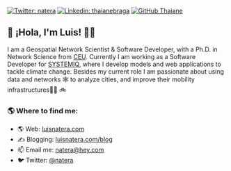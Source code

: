 [![Twitter: natera](https://img.shields.io/twitter/follow/natera?style=social)](https://twitter.com/natera)
[![Linkedin: thaianebraga](https://img.shields.io/badge/-nateraluis-blue?style=flat-square&logo=Linkedin&logoColor=white&link=https://www.linkedin.com/in/natera/)](https://www.linkedin.com/in/natera/)
[![GitHub Thaiane](https://img.shields.io/github/followers/nateraluis?label=follow&style=social)](https://github.com/nateraluis)


## 👋  ¡Hola, I'm Luis! 👨‍💻

I am a Geospatial Network Scientist & Software Developer, with a Ph.D. in Network Science from [CEU](https://ceu.edu). Currently I am working as a Software Developer for [SYSTEMIQ](https://systemiq.earth), where I develop models and web applications to tackle climate change. Besides my current role I am passionate about using data and networks 🕸 to analyze cities, and improve their mobility infrastructures🚶‍♂️ 🚲


### 🌎  Where to find me:
- 🌎 Web: [luisnatera.com](https://luisnatera.com)
- ✍️ Blogging: [luisnatera.com/blog](https://luisnatera.com/blog)
- 📫 Email me: [natera@hey.com](mailto:natera@hey.com)
- 🐦 Twitter: [@natera](https://twitter.com/natera)
